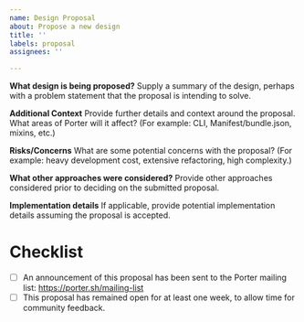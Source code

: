 ```yaml
---
name: Design Proposal
about: Propose a new design
title: ''
labels: proposal
assignees: ''

---
```


**What design is being proposed?**
Supply a summary of the design, perhaps with a problem statement that the proposal is intending to solve.

**Additional Context**
Provide further details and context around the proposal. What areas of Porter will it affect? (For example: CLI, Manifest/bundle.json, mixins, etc.)

**Risks/Concerns**
What are some potential concerns with the proposal? (For example: heavy development cost, extensive refactoring, high complexity.)

**What other approaches were considered?**
Provide other approaches considered prior to deciding on the submitted proposal.

**Implementation details**
If applicable, provide potential implementation details assuming the proposal is accepted.

# Checklist
- [ ] An announcement of this proposal has been sent to the Porter mailing list: https://porter.sh/mailing-list
- [ ] This proposal has remained open for at least one week, to allow time for community feedback.
